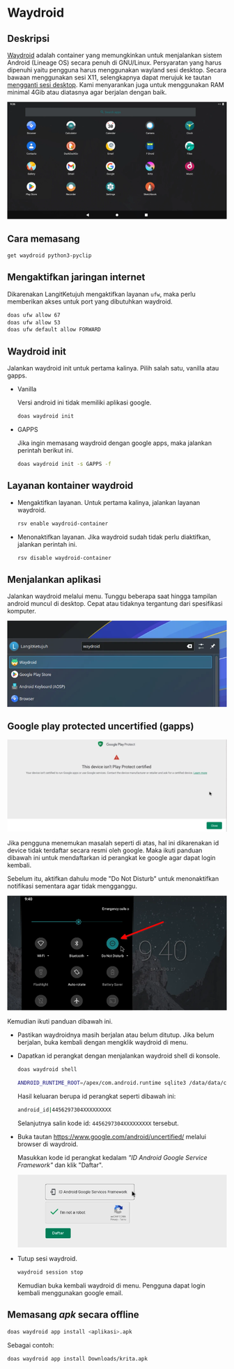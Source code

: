 # Waydroid

## Deskripsi

[Waydroid] adalah container yang memungkinkan untuk menjalankan sistem Android (Lineage OS) secara penuh di GNU/Linux. Persyaratan yang harus dipenuhi yaitu pengguna harus menggunakan wayland sesi desktop. Secara bawaan menggunakan sesi X11, selengkapnya dapat merujuk ke tautan [mengganti sesi desktop](../../konfigurasi/kde/sesi-desktop.md#mengganti-sesi-desktop). Kami menyarankan juga untuk menggunakan RAM minimal 4Gib atau diatasnya agar berjalan dengan baik.

![Waydroid LangitKetujuh OS](../../media/image/waydroid-langitketujuh-id.webp)

## Cara memasang

```sh
get waydroid python3-pyclip
```

## Mengaktifkan jaringan internet

Dikarenakan LangitKetujuh mengaktifkan layanan `ufw`, maka perlu memberikan akses untuk port yang dibutuhkan waydroid.

```sh
doas ufw allow 67
doas ufw allow 53
doas ufw default allow FORWARD
```

## Waydroid init

Jalankan waydroid init untuk pertama kalinya. Pilih salah satu, vanilla atau gapps.


- Vanilla

  Versi android ini tidak memiliki aplikasi google.

  ```sh
  doas waydroid init
  ```

- GAPPS

  Jika ingin memasang waydroid dengan google apps, maka jalankan perintah berikut ini.

  ```sh
  doas waydroid init -s GAPPS -f
  ```

## Layanan kontainer waydroid

- Mengaktifkan layanan. Untuk pertama kalinya, jalankan layanan waydroid.

  ```sh
  rsv enable waydroid-container
  ```

- Menonaktifkan layanan. Jika waydroid sudah tidak perlu diaktifkan, jalankan perintah ini.

  ```sh
  rsv disable waydroid-container
  ```

## Menjalankan aplikasi

Jalankan waydroid melalui menu. Tunggu beberapa saat hingga tampilan android muncul di desktop. Cepat atau tidaknya tergantung dari spesifikasi komputer.

![Waydroid LangitKetujuh OS](../../media/image/waydroid-menu-langitketujuh-id.webp)

## Google play protected uncertified (gapps)

![Waydroid not protect device LangitKetujuh OS](../../media/image/waydroid-unprotect-device-langitketujuh-id.webp)

Jika pengguna menemukan masalah seperti di atas, hal ini dikarenakan id device tidak terdaftar secara resmi oleh google. Maka ikuti panduan dibawah ini untuk mendaftarkan id perangkat ke google agar dapat login kembali.

Sebelum itu, aktifkan dahulu mode "Do Not Disturb" untuk menonaktifkan notifikasi sementara agar tidak mengganggu.

![Waydroid do not disturb LangitKetujuh OS](../../media/image/waydroid-do-not-disturb-langitketujuh-id.webp)

Kemudian ikuti panduan dibawah ini.

- Pastikan waydroidnya masih berjalan atau belum ditutup. Jika belum berjalan, buka kembali dengan mengklik waydroid di menu.

- Dapatkan id perangkat dengan menjalankan waydroid shell di konsole.

  ```sh
  doas waydroid shell
  ```

  ```sh
  ANDROID_RUNTIME_ROOT=/apex/com.android.runtime sqlite3 /data/data/com.google.android.gsf/databases/gservices.db "select * from main where name = \"android_id\";"; exit
  ```

  Hasil keluaran berupa id perangkat seperti dibawah ini:

  ```sh
  android_id|4456297304XXXXXXXXX
  ```

  Selanjutnya salin kode id: `4456297304XXXXXXXXX` tersebut.

- Buka tautan <https://www.google.com/android/uncertified/> melalui browser di waydroid.

  Masukkan kode id perangkat kedalam _"ID Android Google Service Framework"_ dan klik "Daftar".

  ![Waydroid LangitKetujuh OS](../../media/image/waydroid-uncertified-langitketujuh-id.webp)

- Tutup sesi waydroid.

  ```sh
  waydroid session stop
  ```

  Kemudian buka kembali waydroid di menu. Pengguna dapat login kembali menggunakan google email.

## Memasang _apk_ secara offline

```sh
doas waydroid app install <aplikasi>.apk
```

Sebagai contoh:

```sh
doas waydroid app install Downloads/krita.apk
```

[Waydroid]: https://waydro.id
